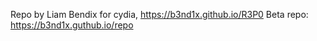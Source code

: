 Repo by Liam Bendix for cydia, https://b3nd1x.github.io/R3P0
Beta repo: https://b3nd1x.guthub.io/repo
